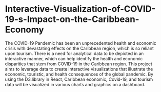 # Interactive-Visualization-of-COVID-19-s-Impact-on-the-Caribbean-Economy

The COVID-19 Pandemic has been an unprecedented health and economic crisis with devastating effects on the Caribbean region, which is so reliant upon tourism. There is a need for analytical data to be depicted in an interactive manner, which can help identify the health and economic disparities that stem from COVID-19 in the Caribbean region. This project aims to leverage data to create interactive visualizations that illustrate the economic, touristic, and health consequences of the global pandemic. By using the D3.library in React, Caribbean economic, Covid-19, and tourism data will be visualized in various charts and graphics on a dashboard. 
